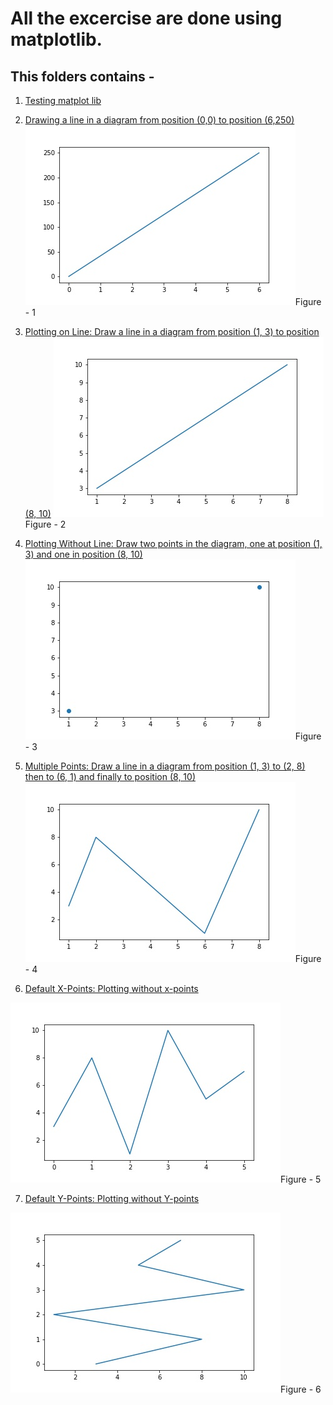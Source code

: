 # All the excercise are done using matplotlib.

## This folders contains - 

1. [Testing matplot lib](./blob/master/Test.ipynb "click to go")

2. [Drawing a line in a diagram from position (0,0) to position (6,250)](../blob/master/line-drawing.ipynb "click to go")
![alt text](https://github.com/mursalin117/matplotlib/blob/master/image/first.jpg "Fig-1")Figure - 1

3. [Plotting on Line: Draw a line in a diagram from position (1, 3) to position (8, 10)](../blob/master/plotting-different-points.ipynb "click to go")
![alt text](https://github.com/mursalin117/matplotlib/blob/master/image/second.jpg "Fig-2")Figure - 2

4. [Plotting Without Line: Draw two points in the diagram, one at position (1, 3) and one in position (8, 10)](../blob/master/plotting-different-points.ipynb "click to go")
![alt text](https://github.com/mursalin117/matplotlib/blob/master/image/third.jpg "Fig-3")Figure - 3

5. [Multiple Points: Draw a line in a diagram from position (1, 3) to (2, 8) then to (6, 1) and finally to position (8, 10)](../blob/master/plotting-different-points.ipynb "click to go")
![alt text](https://github.com/mursalin117/matplotlib/blob/master/image/fourth.jpg "Fig-4")Figure - 4

6. [Default X-Points: Plotting without x-points](../blob/master/plotting-different-points.ipynb "click to go")

![alt text](https://github.com/mursalin117/matplotlib/blob/master/image/fifth.jpg "Fig-5")Figure - 5

7. [Default Y-Points: Plotting without Y-points](../blob/master/plotting-different-points.ipynb "click to go")

![alt text](https://github.com/mursalin117/matplotlib/blob/master/image/sixth.jpg "Fig-6")Figure - 6